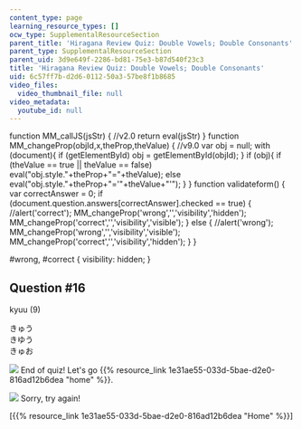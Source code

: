 ```yaml
---
content_type: page
learning_resource_types: []
ocw_type: SupplementalResourceSection
parent_title: 'Hiragana Review Quiz: Double Vowels; Double Consonants'
parent_type: SupplementalResourceSection
parent_uid: 3d9e649f-2286-bd81-75e3-b87d540f23c3
title: 'Hiragana Review Quiz: Double Vowels; Double Consonants'
uid: 6c57ff7b-d2d6-0112-50a3-57be8f1b8685
video_files:
  video_thumbnail_file: null
video_metadata:
  youtube_id: null
---
```


function MM\_callJS(jsStr) { //v2.0 return eval(jsStr) } function MM\_changeProp(objId,x,theProp,theValue) { //v9.0 var obj = null; with (document){ if (getElementById) obj = getElementById(objId); } if (obj){ if (theValue == true || theValue == false) eval("obj.style."+theProp+"="+theValue); else eval("obj.style."+theProp+"='"+theValue+"'"); } } function validateform() { var correctAnswer = 0; if (document.question.answers\[correctAnswer\].checked == true) { //alert('correct'); MM\_changeProp('wrong','','visibility','hidden'); MM\_changeProp('correct','','visibility','visible'); } else { //alert('wrong'); MM\_changeProp('wrong','','visibility','visible'); MM\_changeProp('correct','','visibility','hidden'); } }

#wrong, #correct { visibility: hidden; }

Question #16
------------

kyuu (9)

 きゅう  
 きゆう  
 きゅお

![](/resources/res-21g-01-kana-spring-2010/hiragana/hiragana-review-quiz-a-n/yokudeki.gif) End of quiz! Let's go {{% resource_link 1e31ae55-033d-5bae-d2e0-816ad12b6dea "home" %}}.

![](/resources/res-21g-01-kana-spring-2010/hiragana/hiragana-review-quiz-a-n/chigau.gif) Sorry, try again!

  
\[{{% resource_link 1e31ae55-033d-5bae-d2e0-816ad12b6dea "Home" %}}\]